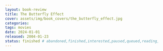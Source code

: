 ```yaml
---
layout: book-review
title: The Butterfly Effect
cover: assets/img/book_covers/the_butterfly_effect.jpg
categories:
tags: movies
date: 2024-01-01
released: 2004-01-23
status: finished # abandoned,finished,interested,paused,queued,reading,reread
---
```

